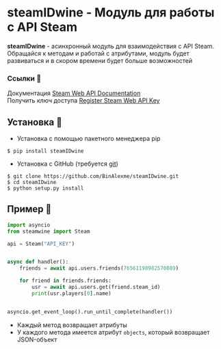 # steamIDwine - Модуль для работы с API Steam
**steamIDwine** - асинхронный модуль для взаимодействия с API Steam. \
Обращайся к методам и работай с атрибутами, модуль будет развиваться и в скором времени будет больше возможностей

### Ссылки 🔗
Документация [Steam Web API Documentation](https://steamcommunity.com/dev) \
Получить ключ доступа [Register Steam Web API Key](https://steamcommunity.com/dev/apikey)

## Установка 💾
- Установка с помощью пакетного менеджера pip
```
$ pip install steamIDwine
```
- Установка с GitHub (требуется [git](https://git-scm.com/downloads))
```
$ git clone https://github.com/BinAlexme/steamIDwine.git
$ cd steamIDwine
$ python setup.py install
```

## Пример 👀
```py
import asyncio
from steamwine import Steam

api = Steam("API_KEY")


async def handler():
    friends = await api.users.friends(76561198982570889)

    for friend in friends.friends:
        usr = await api.users.get(friend.steam_id)
        print(usr.players[0].name)


asyncio.get_event_loop().run_until_complete(handler())
```

- Каждый метод возвращает атрибуты
- У каждого метода имеется атрибут `objects`, который возвращает JSON-объект
